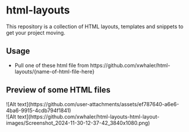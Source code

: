 # html-layouts
This repository is a collection of HTML layouts, templates and snippets to get your project moving.

<h2>Usage</h2>
<ul>
  <li>Pull one of these html file from https://github.com/xwhaler/html-layouts/{name-of-html-file-here}</li>
</ul>
<h2>Preview of some HTML files</h2>
![Alt text](https://github.com/user-attachments/assets/ef787640-a6e6-4ba6-9915-4cdb794f1841)
<br>
![Alt text](https://github.com/xwhaler/html-layouts-html-layout-images/Screenshot_2024-11-30-12-37-42_3840x1080.png)
